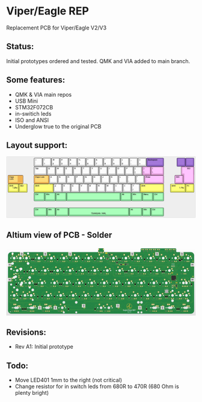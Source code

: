 # Viper/Eagle REP

Replacement PCB for Viper/Eagle V2/V3

## Status:
Initial prototypes ordered and tested. QMK and VIA added to main branch.

## Some features:
- QMK & VIA main repos
- USB Mini
- STM32F072CB
- in-switich leds
- ISO and ANSI
- Underglow true to the original PCB

## Layout support: 
![alt text](./readme-images/layout_support.jpg "Layout support")

## Altium view of PCB - Solder
![alt text](./readme-images/eagle_viper_rep-MX_Rev_A1.jpg "PCB View - Rev A")

## Revisions:
- Rev A1: Initial prototype

## Todo:
- Move LED401 1mm to the right (not critical)
- Change resistor for in switch leds from 680R to 470R (680 Ohm is plenty bright)
